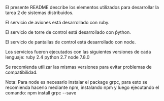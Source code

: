 El presente README describe los elementos utilizados para desarrollar la tarea 2 de sistemas distribuidos.

El servicio de aviones está desarrollado con ruby.

El servicio de torre de control está desarrollado con ṕython.

El servicio de pantallas de control está desarrollado con node.

Los servicios fueron ejecutados con las siguientes versiones de cada lenguaje:
ruby 2.4
python 2.7
node 7.8.0

Se recomienda utilizar las mismas versiones para evitar problemas de compatibilidad.


Nota: Para node es necesario instalar el package grpc, para esto se recomienda hacerlo mediante npm, instalando npm y luego ejecutando el comando:
npm install grpc --save